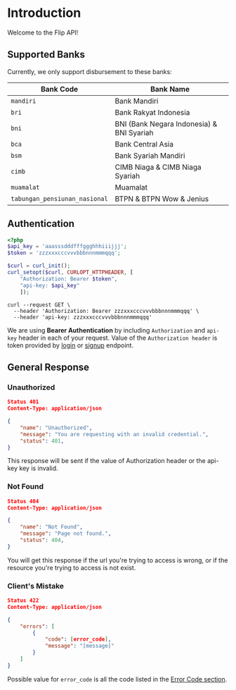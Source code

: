# Introduction

Welcome to the Flip API!

## Supported Banks

Currently, we only support disbursement to these banks:

Bank Code | Bank Name
----------|-----------
`mandiri`|Bank Mandiri
`bri`|Bank Rakyat Indonesia
`bni`|BNI (Bank Negara Indonesia) & BNI Syariah
`bca`|Bank Central Asia
`bsm`|Bank Syariah Mandiri
`cimb`|CIMB Niaga & CIMB Niaga Syariah
`muamalat`|Muamalat
`tabungan_pensiunan_nasional`|BTPN & BTPN Wow & Jenius

## Authentication

```php
<?php 
$api_key = 'aaasssdddfffggghhhiiijjj';
$token = 'zzzxxxcccvvvbbbnnnmmmqqq';

$curl = curl_init();
curl_setopt($curl, CURLOPT_HTTPHEADER, [
	"Authorization: Bearer $token",
	"api-key: $api_key"
	]);
```


```shell
curl --request GET \
  --header 'Authorization: Bearer zzzxxxcccvvvbbbnnnmmmqqq' \
  --header 'api-key: zzzxxxcccvvvbbbnnnmmmqqq'
```


We are using **Bearer Authentication** by including `Authorization` and `api-key` header in each of your request. Value of the `Authorization header` is token provided by [login](#login) or [signup](#sign-up) endpoint.

## General Response

### Unauthorized

```json
Status 401
Content-Type: application/json

{
    "name": "Unauthorized",
    "message": "You are requesting with an invalid credential.",
    "status": 401,
}
```

This response will be sent if the value of Authorization header or the api-key key is invalid.

### Not Found

```json
Status 404
Content-Type: application/json

{
    "name": "Not Found",
    "message": "Page not found.",
    "status": 404,
}
```

You will get this response if the url you're trying to access is wrong, or if the resource you're trying to access is not exist.

### Client's Mistake
```json
Status 422
Content-Type: application/json

{
    "errors": [
        {
            "code": [error_code],
            "message": "[message]"
        }
    ]
}
```

Possible value for `error_code` is all the code listed in the [Error Code section](#errors).
